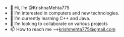 - 👋 Hi, I’m @KrishnaMehta775
- 👀 I’m interested in computers and new technologies.
- 🌱 I’m currently learning C++ and Java.
- 💞️ I’m looking to collaborate on various projects
- 📫 How to reach me -->krishmehta775@gmail.com

<!---
KrishnaMehta775/KrishnaMehta775 is a ✨ special ✨ repository because its `README.md` (this file) appears on your GitHub profile.
You can click the Preview link to take a look at your changes.
--->
